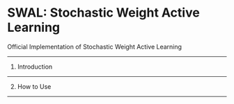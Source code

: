 # SWAL: Stochastic Weight Active Learning

Official Implementation of Stochastic Weight Active Learning

---

1. Introduction

---

2. How to Use

---